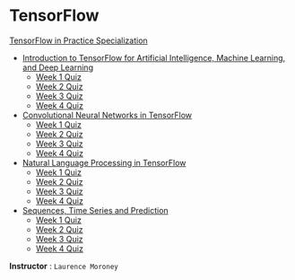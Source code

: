 # TensorFlow

[TensorFlow in Practice Specialization](https://www.coursera.org/specializations/tensorflow-in-practice)
+ [Introduction to TensorFlow for Artificial Intelligence, Machine Learning, and Deep Learning](https://www.coursera.org/learn/introduction-tensorflow)
  + [Week 1 Quiz](https://github.com/ChanchalKumarMaji/TensorFlow-in-Practice-Specialization/blob/master/Introduction%20to%20TensorFlow%20for%20Artificial%20Intelligence%2C%20Machine%20Learning%2C%20and%20Deep%20Learning/Week%201/Week%201%20Quiz.pdf)
  + [Week 2 Quiz](https://github.com/ChanchalKumarMaji/TensorFlow-in-Practice-Specialization/blob/master/Introduction%20to%20TensorFlow%20for%20Artificial%20Intelligence%2C%20Machine%20Learning%2C%20and%20Deep%20Learning/Week%202/Week%202%20Quiz.pdf)
  + [Week 3 Quiz](https://github.com/ChanchalKumarMaji/TensorFlow-in-Practice-Specialization/blob/master/Introduction%20to%20TensorFlow%20for%20Artificial%20Intelligence%2C%20Machine%20Learning%2C%20and%20Deep%20Learning/Week%203/Week%203%20Quiz.pdf)
  + [Week 4 Quiz](https://github.com/ChanchalKumarMaji/TensorFlow-in-Practice-Specialization/blob/master/Introduction%20to%20TensorFlow%20for%20Artificial%20Intelligence%2C%20Machine%20Learning%2C%20and%20Deep%20Learning/Week%204/Week%204%20Quiz.pdf)
+ [Convolutional Neural Networks in TensorFlow](https://www.coursera.org/learn/convolutional-neural-networks-tensorflow)
  + [Week 1 Quiz](https://github.com/ChanchalKumarMaji/TensorFlow-in-Practice-Specialization/blob/master/Convolutional%20Neural%20Networks%20in%20TensorFlow/Week%201/Week%201%20Quiz.pdf)
  + [Week 2 Quiz](https://github.com/ChanchalKumarMaji/TensorFlow-in-Practice-Specialization/blob/master/Convolutional%20Neural%20Networks%20in%20TensorFlow/Week%202/Week%202%20Quiz.pdf)
  + [Week 3 Quiz](https://github.com/ChanchalKumarMaji/TensorFlow-in-Practice-Specialization/blob/master/Convolutional%20Neural%20Networks%20in%20TensorFlow/Week%203/Week%203%20Quiz.pdf)
  + [Week 4 Quiz](https://github.com/ChanchalKumarMaji/TensorFlow-in-Practice-Specialization/blob/master/Convolutional%20Neural%20Networks%20in%20TensorFlow/Week%204/Week%204%20Quiz.pdf)
+ [Natural Language Processing in TensorFlow](https://www.coursera.org/learn/natural-language-processing-tensorflow)
  + [Week 1 Quiz](https://github.com/ChanchalKumarMaji/TensorFlow-in-Practice-Specialization/blob/master/Natural%20Language%20Processing%20in%20TensorFlow/Week%201/Week%201%20Quiz.pdf)
  + [Week 2 Quiz](https://github.com/ChanchalKumarMaji/TensorFlow-in-Practice-Specialization/blob/master/Natural%20Language%20Processing%20in%20TensorFlow/Week%202/Week%202%20Quiz.pdf)
  + [Week 3 Quiz](https://github.com/ChanchalKumarMaji/TensorFlow-in-Practice-Specialization/blob/master/Natural%20Language%20Processing%20in%20TensorFlow/Week%203/Week%203%20Quiz.pdf)
  + [Week 4 Quiz](https://github.com/ChanchalKumarMaji/TensorFlow-in-Practice-Specialization/blob/master/Natural%20Language%20Processing%20in%20TensorFlow/Week%204/Week%204%20Quiz.pdf)
+ [Sequences, Time Series and Prediction](https://www.coursera.org/learn/tensorflow-sequences-time-series-and-prediction)
  + [Week 1 Quiz]()
  + [Week 2 Quiz]()
  + [Week 3 Quiz]()
  + [Week 4 Quiz]()


**Instructor** : `Laurence Moroney`
